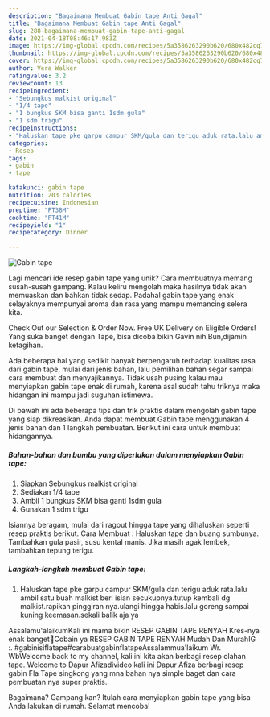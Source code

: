 ```yaml
---
description: "Bagaimana Membuat Gabin tape Anti Gagal"
title: "Bagaimana Membuat Gabin tape Anti Gagal"
slug: 288-bagaimana-membuat-gabin-tape-anti-gagal
date: 2021-04-18T08:46:17.983Z
image: https://img-global.cpcdn.com/recipes/5a3586263290b620/680x482cq70/gabin-tape-foto-resep-utama.jpg
thumbnail: https://img-global.cpcdn.com/recipes/5a3586263290b620/680x482cq70/gabin-tape-foto-resep-utama.jpg
cover: https://img-global.cpcdn.com/recipes/5a3586263290b620/680x482cq70/gabin-tape-foto-resep-utama.jpg
author: Vera Walker
ratingvalue: 3.2
reviewcount: 13
recipeingredient:
- "Sebungkus malkist original"
- "1/4 tape"
- "1 bungkus SKM bisa ganti 1sdm gula"
- "1 sdm trigu"
recipeinstructions:
- "Haluskan tape pke garpu campur SKM/gula dan terigu aduk rata.lalu ambil satu buah malkist beri isian secukupnya.tutup kembali dg malkist.rapikan pinggiran nya.ulangi hingga habis.lalu goreng sampai kuning keemasan.sekali balik aja ya"
categories:
- Resep
tags:
- gabin
- tape

katakunci: gabin tape 
nutrition: 203 calories
recipecuisine: Indonesian
preptime: "PT38M"
cooktime: "PT41M"
recipeyield: "1"
recipecategory: Dinner

---
```



![Gabin tape](https://img-global.cpcdn.com/recipes/5a3586263290b620/680x482cq70/gabin-tape-foto-resep-utama.jpg)

Lagi mencari ide resep gabin tape yang unik? Cara membuatnya memang susah-susah gampang. Kalau keliru mengolah maka hasilnya tidak akan memuaskan dan bahkan tidak sedap. Padahal gabin tape yang enak selayaknya mempunyai aroma dan rasa yang mampu memancing selera kita.

Check Out our Selection &amp; Order Now. Free UK Delivery on Eligible Orders! Yang suka banget dengan Tape, bisa dicoba bikin Gavin nih Bun,dijamin ketagihan.

Ada beberapa hal yang sedikit banyak berpengaruh terhadap kualitas rasa dari gabin tape, mulai dari jenis bahan, lalu pemilihan bahan segar sampai cara membuat dan menyajikannya. Tidak usah pusing kalau mau menyiapkan gabin tape enak di rumah, karena asal sudah tahu triknya maka hidangan ini mampu jadi suguhan istimewa.


Di bawah ini ada beberapa tips dan trik praktis dalam mengolah gabin tape yang siap dikreasikan. Anda dapat membuat Gabin tape menggunakan 4 jenis bahan dan 1 langkah pembuatan. Berikut ini cara untuk membuat hidangannya.

<!--inarticleads1-->

##### Bahan-bahan dan bumbu yang diperlukan dalam menyiapkan Gabin tape:

1. Siapkan Sebungkus malkist original
1. Sediakan 1/4 tape
1. Ambil 1 bungkus SKM bisa ganti 1sdm gula
1. Gunakan 1 sdm trigu


Isiannya beragam, mulai dari ragout hingga tape yang dihaluskan seperti resep praktis berikut. Cara Membuat : Haluskan tape dan buang sumbunya. Tambahkan gula pasir, susu kental manis. Jika masih agak lembek, tambahkan tepung terigu. 

<!--inarticleads2-->

##### Langkah-langkah membuat Gabin tape:

1. Haluskan tape pke garpu campur SKM/gula dan terigu aduk rata.lalu ambil satu buah malkist beri isian secukupnya.tutup kembali dg malkist.rapikan pinggiran nya.ulangi hingga habis.lalu goreng sampai kuning keemasan.sekali balik aja ya


Assalamu&#39;alaikumKali ini mama bikin RESEP GABIN TAPE RENYAH Kres-nya enak banget🤤Cobain ya RESEP GABIN TAPE RENYAH Mudah Dan MurahIG :. #gabinisiflatape#carabuatgabinflatapeAssalammua&#39;laikum Wr. WbWelcome back to my channel, kali ini kita akan berbagi resep olahan tape. Welcome to Dapur Afizadivideo kali ini Dapur Afiza berbagi resep gabin Fla Tape singkong yang mna bahan nya simple baget dan cara pembuatan nya super praktis. 

Bagaimana? Gampang kan? Itulah cara menyiapkan gabin tape yang bisa Anda lakukan di rumah. Selamat mencoba!
